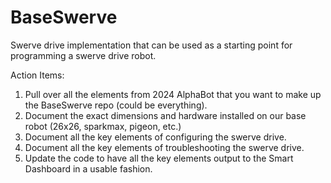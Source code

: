 # BaseSwerve
Swerve drive implementation that can be used as a starting point for programming a swerve drive robot.

Action Items:
1) Pull over all the elements from 2024 AlphaBot that you want to make up the BaseSwerve repo (could be everything).
2) Document the exact dimensions and hardware installed on our base robot (26x26, sparkmax, pigeon, etc.)
3) Document all the key elements of configuring the swerve drive.
4) Document all the key elements of troubleshooting the swerve drive.
5) Update the code to have all the key elements output to the Smart Dashboard in a usable fashion.

   
